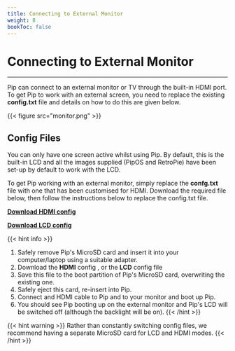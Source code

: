 ```yaml
---
title: Connecting to External Monitor
weight: 8
bookToc: false
---
```


# Connecting to External Monitor

---

Pip can connect to an external monitor or TV through the built-in HDMI port. To get Pip to work with an external screen, you need to replace the existing **config.txt** file and details on how to do this are given below.

{{< figure src="monitor.png" >}}

## Config Files

You can only have one screen active whilst using Pip. By default, this is the built-in LCD and all the images supplied (PipOS and RetroPie) have been set-up by default to work with the LCD.

To get Pip working with an external monitor, simply replace the **confg.txt** file with one that has been customised for HDMI. Download the required file below, then follow the instructions below to replace the config.txt file.

[**Download HDMI config**](HDMI.zip)

[**Download LCD config**](LCD.zip)

{{< hint info >}}
1. Safely remove Pip's MicroSD card and insert it into your computer/laptop using a suitable adapter.
2. Download the **HDMI** config , or the **LCD** config file
4. Save this file to the boot partition of Pip's MicroSD card, overwriting the existing one.
5. Safely eject this card, re-insert into Pip.
6. Connect and HDMI cable to Pip and to your monitor and boot up Pip.
7. You should see Pip booting up on the external monitor and Pip's LCD will be switched off (although the backlight will be on).
{{< /hint >}}

{{< hint warning >}}
Rather than constantly switching config files, we recommend having a separate MicroSD card for LCD and HDMI modes.
{{< /hint >}}